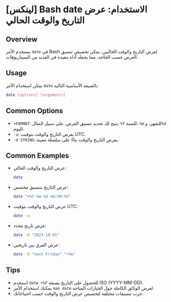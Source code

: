 # [لينكس] Bash date الاستخدام: عرض التاريخ والوقت الحالي

## Overview
يستخدم الأمر `date` في Bash لعرض التاريخ والوقت الحاليين. يمكن تخصيص تنسيق العرض حسب الحاجة، مما يجعله أداة مفيدة في العديد من السيناريوهات.

## Usage
يمكن استخدام الأمر `date` بالصيغة الأساسية التالية:

```bash
date [options] [arguments]
```

## Common Options
- `+FORMAT`: يتيح لك تحديد تنسيق العرض. على سبيل المثال، `%Y` للسنة، `%m` للشهر، و`%d` لليوم.
- `-u`: يعرض التاريخ والوقت بتوقيت UTC.
- `-d STRING`: يعرض التاريخ والوقت بناءً على سلسلة معينة. 

## Common Examples
- عرض التاريخ والوقت الحالي:
  ```bash
  date
  ```

- عرض التاريخ بتنسيق مخصص:
  ```bash
  date "+%Y-%m-%d %H:%M:%S"
  ```

- عرض التاريخ والوقت بتوقيت UTC:
  ```bash
  date -u
  ```

- عرض تاريخ محدد:
  ```bash
  date -d "2023-10-01"
  ```

- عرض الفرق بين تاريخين:
  ```bash
  date -d "next Friday" "+%A"
  ```

## Tips
- استخدم `date +%F` للحصول على التاريخ بصيغة ISO (YYYY-MM-DD).
- يمكنك استخدام الأمر `man date` لعرض الوثائق الكاملة حول الخيارات المتاحة.
- جرب تنسيقات مختلفة لتخصيص عرض التاريخ والوقت حسب احتياجاتك.